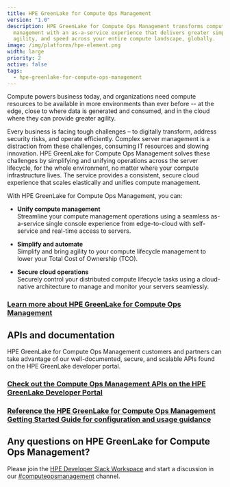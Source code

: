 ```yaml
---
title: HPE GreenLake for Compute Ops Management
version: "1.0"
description: HPE GreenLake for Compute Ops Management transforms compute
  management with an as-a-service experience that delivers greater simplicity,
  agility, and speed across your entire compute landscape, globally.
image: /img/platforms/hpe-element.png
width: large
priority: 2
active: false
tags:
  - hpe-greenlake-for-compute-ops-management
---
```

Compute powers business today, and organizations need compute resources to be available in more environments than ever before -- at the edge, close to where data is generated and consumed, and in the cloud where they can provide greater agility.



Every business is facing tough challenges – to digitally transform, address security risks, and operate efficiently. Complex server management is a distraction from these challenges, consuming IT resources and slowing innovation. HPE GreenLake for Compute Ops Management solves these challenges by simplifying and unifying operations across the server lifecycle, for the whole environment, no matter where your compute infrastructure lives. The service provides a consistent, secure cloud experience that scales elastically and unifies compute management.



With HPE GreenLake for Compute Ops Management, you can:

* **Unify compute management**   
Streamline your compute management operations using a seamless as-a-service single console experience from edge-to-cloud with self-service and real-time access to servers.   


* **Simplify and automate**   
Simplify and bring agility to your compute lifecycle management to lower your Total Cost of Ownership (TCO).   


* **Secure cloud operations**   
Securely control your distributed compute lifecycle tasks using a cloud-native architecture to manage and monitor your servers seamlessly.   

### [Learn more about HPE GreenLake for Compute Ops Management](https://www.hpe.com/us/en/compute/management-software.html)


## APIs and documentation
HPE GreenLake for Compute Ops Management customers and partners can take advantage of our well-documented, secure, and scalable APIs found on the HPE GreenLake developer portal. 

### [Check out the Compute Ops Management APIs on the HPE GreenLake Developer Portal](https://developer.greenlake.hpe.com/docs/greenlake/services/compute-ops/public/)

### [Reference the HPE GreenLake for Compute Ops Management Getting Started Guide for configuration and usage guidance](https://www.hpe.com/info/com-gsg)


## Any questions on HPE GreenLake for Compute Ops Management?
Please join the [HPE Developer Slack Workspace](https://slack.hpedev.io/) and start a discussion in our [#computeopsmanagement](https://hpedev.slack.com/archives/C03QTQWC213) channel.

